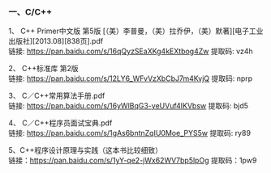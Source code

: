 ﻿### 一、C/C++
 1、 C++  Primer中文版  第5版 [（美）李普曼，（美）拉乔伊，（美）默著][电子工业出版社][2013.08][838页].pdf  
 链接: https://pan.baidu.com/s/16qQyzSEaXKg4kEXtbog4Zw 提取码: vz4h
 
 2、 C++标准库  第2版  
 链接: https://pan.baidu.com/s/12LY6_WFvVzXbCbJ7m4KvjQ 提取码: nprp
 
 3、 C／C++常用算法手册.pdf  
 链接: https://pan.baidu.com/s/16yWlBqG3-yeUVuf4IKVbsw 提取码: bjd5
 
 4、 C／C++程序员面试宝典.pdf  
 链接: https://pan.baidu.com/s/1gAs6bntnZqIU0Moe_PYS5w 提取码: ry89
 
 5、C++程序设计原理与实践（这本书比较细致）  
 链接：https://pan.baidu.com/s/1yY-qe2-jWx62WV7bp5lpOg 提取码：1pw9
